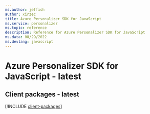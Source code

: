 ```yaml
---
ms.author: jeffish
author: xirzec
title: Azure Personalizer SDK for JavaScript
ms.service: personalizer
ms.topic: reference
description: Reference for Azure Personalizer SDK for JavaScript
ms.data: 08/29/2022
ms.devlang: javascript
---
```

# Azure Personalizer SDK for JavaScript - latest

## Client packages - latest
[!INCLUDE [client-packages](personalizer-client-index.md)]